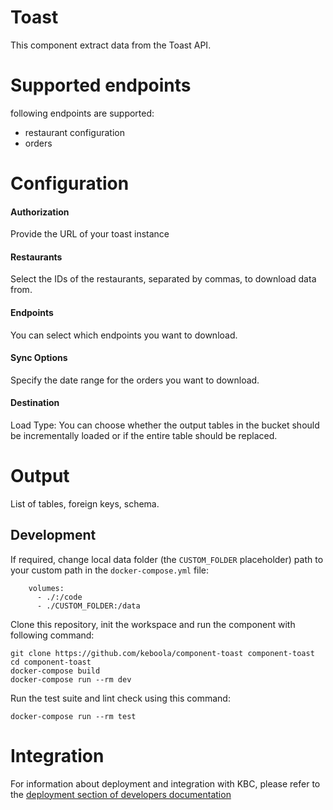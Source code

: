 Toast
=============

This component extract data from the Toast API.

Supported endpoints
===================
following endpoints are supported:
- restaurant configuration
- orders

Configuration
=============

#### Authorization
Provide the URL of your toast instance

#### Restaurants
Select the IDs of the restaurants, separated by commas, to download data from.

#### Endpoints
You can select which endpoints you want to download.

#### Sync Options
Specify the date range for the orders you want to download.

#### Destination
Load Type: You can choose whether the output tables in the bucket should be incrementally loaded or if the entire table should be replaced.

Output
======

List of tables, foreign keys, schema.

Development
-----------

If required, change local data folder (the `CUSTOM_FOLDER` placeholder) path to
your custom path in the `docker-compose.yml` file:

~~~~~~~~~~~~~~~~~~~~~~~~~~~~~~~~~~~~~~~~~~~~~~~~~~~~~~~~~~~~~~~~~~~~~~~~~~~~~~~~
    volumes:
      - ./:/code
      - ./CUSTOM_FOLDER:/data
~~~~~~~~~~~~~~~~~~~~~~~~~~~~~~~~~~~~~~~~~~~~~~~~~~~~~~~~~~~~~~~~~~~~~~~~~~~~~~~~

Clone this repository, init the workspace and run the component with following
command:

~~~~~~~~~~~~~~~~~~~~~~~~~~~~~~~~~~~~~~~~~~~~~~~~~~~~~~~~~~~~~~~~~~~~~~~~~~~~~~~~
git clone https://github.com/keboola/component-toast component-toast
cd component-toast
docker-compose build
docker-compose run --rm dev
~~~~~~~~~~~~~~~~~~~~~~~~~~~~~~~~~~~~~~~~~~~~~~~~~~~~~~~~~~~~~~~~~~~~~~~~~~~~~~~~

Run the test suite and lint check using this command:

~~~~~~~~~~~~~~~~~~~~~~~~~~~~~~~~~~~~~~~~~~~~~~~~~~~~~~~~~~~~~~~~~~~~~~~~~~~~~~~~
docker-compose run --rm test
~~~~~~~~~~~~~~~~~~~~~~~~~~~~~~~~~~~~~~~~~~~~~~~~~~~~~~~~~~~~~~~~~~~~~~~~~~~~~~~~

Integration
===========

For information about deployment and integration with KBC, please refer to the
[deployment section of developers
documentation](https://developers.keboola.com/extend/component/deployment/)
